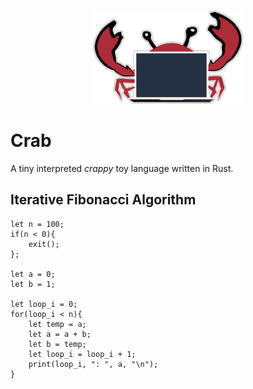 <p align="center">
  <img height="150" src="res/crab_logo_border.png">
</p>

# Crab
A tiny interpreted *crappy* toy language written in Rust.

## Iterative Fibonacci Algorithm

```
let n = 100;
if(n < 0){
    exit();
};

let a = 0;
let b = 1;

let loop_i = 0;
for(loop_i < n){
    let temp = a;
    let a = a + b;
    let b = temp;
    let loop_i = loop_i + 1;
    print(loop_i, ": ", a, "\n"); 
}
```
